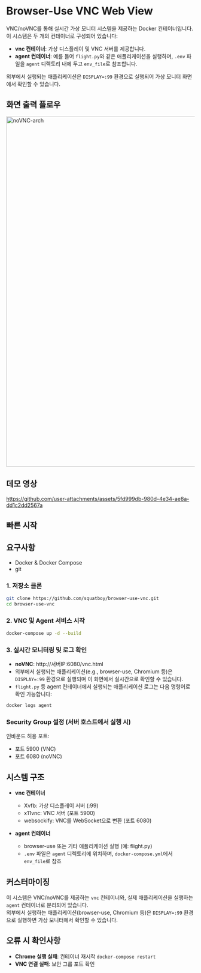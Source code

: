 # Browser-Use VNC Web View
VNC/noVNC를 통해 실시간 가상 모니터 시스템을 제공하는 Docker 컨테이너입니다.  
이 시스템은 두 개의 컨테이너로 구성되어 있습니다:  
- **vnc 컨테이너**: 가상 디스플레이 및 VNC 서버를 제공합니다.  
- **agent 컨테이너**: 예를 들어 `flight.py`와 같은 애플리케이션을 실행하며, `.env` 파일을 `agent` 디렉토리 내에 두고 `env_file`로 참조합니다.  

외부에서 실행되는 애플리케이션은 `DISPLAY=:99` 환경으로 실행되어 가상 모니터 화면에서 확인할 수 있습니다.

## 화면 출력 플로우
<img width="996" height="933" alt="noVNC-arch" src="https://github.com/user-attachments/assets/33de6c7a-f74b-4330-85f1-72ee5840e53c" />

## 데모 영상

https://github.com/user-attachments/assets/5fd999db-980d-4e34-ae8a-dd1c2dd2567a


## 빠른 시작

## 요구사항
- Docker & Docker Compose
- git

### 1. 저장소 클론
```bash
git clone https://github.com/squatboy/browser-use-vnc.git
cd browser-use-vnc
```

### 2. VNC 및 Agent 서비스 시작
```bash
docker-compose up -d --build
```

### 3. 실시간 모니터링 및 로그 확인
- **noVNC**: http://서버IP:6080/vnc.html
- 외부에서 실행되는 애플리케이션(e.g., browser-use, Chromium 등)은 `DISPLAY=:99` 환경으로 실행되며 이 화면에서 실시간으로 확인할 수 있습니다.
- `flight.py` 등 agent 컨테이너에서 실행되는 애플리케이션 로그는 다음 명령어로 확인 가능합니다:
```bash
docker logs agent
```

### Security Group 설정 (서버 호스트에서 실행 시)
인바운드 허용 포트:
- 포트 5900 (VNC)
- 포트 6080 (noVNC)

## 시스템 구조

- **vnc 컨테이너**  
  - Xvfb: 가상 디스플레이 서버 (:99)  
  - x11vnc: VNC 서버 (포트 5900)  
  - websockify: VNC를 WebSocket으로 변환 (포트 6080)  

- **agent 컨테이너**  
  - browser-use 또는 기타 애플리케이션 실행 (예: flight.py)  
  - `.env` 파일은 `agent` 디렉토리에 위치하며, `docker-compose.yml`에서 `env_file`로 참조  

## 커스터마이징
이 시스템은 VNC/noVNC를 제공하는 `vnc` 컨테이너와, 실제 애플리케이션을 실행하는 `agent` 컨테이너로 분리되어 있습니다.  
외부에서 실행하는 애플리케이션(browser-use, Chromium 등)은 `DISPLAY=:99` 환경으로 실행하면 가상 모니터에서 확인할 수 있습니다.

## 오류 시 확인사항

- **Chrome 실행 실패**: 컨테이너 재시작 `docker-compose restart`
- **VNC 연결 실패**: 보안 그룹 포트 확인

